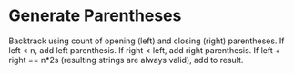 # Generate Parentheses

Backtrack using count of opening (left) and closing (right) parentheses. If left < n, add left parenthesis. If right < left, add right parenthesis. If left + right == n*2s (resulting strings are always valid), add to result.